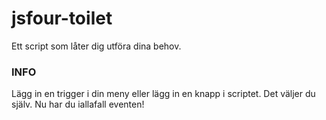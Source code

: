 # jsfour-toilet
Ett script som låter dig utföra dina behov.

### INFO
Lägg in en trigger i din meny eller lägg in en knapp i scriptet. Det väljer du själv. Nu har du iallafall eventen!

